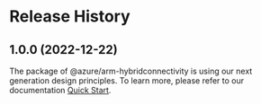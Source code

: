 # Release History
    
## 1.0.0 (2022-12-22)

The package of @azure/arm-hybridconnectivity is using our next generation design principles. To learn more, please refer to our documentation [Quick Start](https://aka.ms/js-track2-quickstart).
